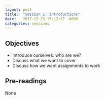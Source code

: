 ```yaml
---
layout: post
title:  "Session 1: introductions"
date:   2017-12-28 15:12:27 -0800
categories: sessions
---
```


## Objectives

- Introduce ourselves: who are we?
- Discuss what we want to cover
- Discuss how we want assignments to work

## Pre-readings

None

